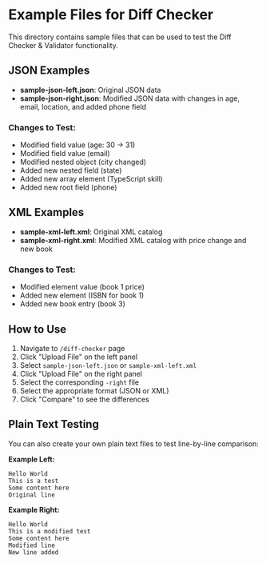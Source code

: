 # Example Files for Diff Checker

This directory contains sample files that can be used to test the Diff Checker & Validator functionality.

## JSON Examples

- **sample-json-left.json**: Original JSON data
- **sample-json-right.json**: Modified JSON data with changes in age, email, location, and added phone field

### Changes to Test:
- Modified field value (age: 30 → 31)
- Modified field value (email)
- Modified nested object (city changed)
- Added new nested field (state)
- Added new array element (TypeScript skill)
- Added new root field (phone)

## XML Examples

- **sample-xml-left.xml**: Original XML catalog
- **sample-xml-right.xml**: Modified XML catalog with price change and new book

### Changes to Test:
- Modified element value (book 1 price)
- Added new element (ISBN for book 1)
- Added new book entry (book 3)

## How to Use

1. Navigate to `/diff-checker` page
2. Click "Upload File" on the left panel
3. Select `sample-json-left.json` or `sample-xml-left.xml`
4. Click "Upload File" on the right panel
5. Select the corresponding `-right` file
6. Select the appropriate format (JSON or XML)
7. Click "Compare" to see the differences

## Plain Text Testing

You can also create your own plain text files to test line-by-line comparison:

**Example Left:**
```
Hello World
This is a test
Some content here
Original line
```

**Example Right:**
```
Hello World
This is a modified test
Some content here
Modified line
New line added
```

